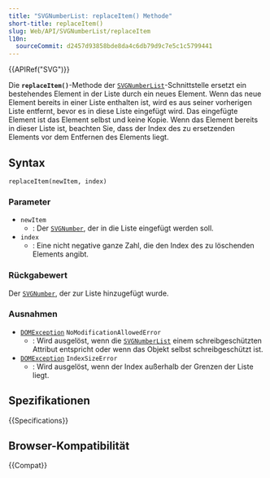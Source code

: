 ```yaml
---
title: "SVGNumberList: replaceItem() Methode"
short-title: replaceItem()
slug: Web/API/SVGNumberList/replaceItem
l10n:
  sourceCommit: d2457d93858bde8da4c6db79d9c7e5c1c5799441
---
```


{{APIRef("SVG")}}

Die **`replaceItem()`**-Methode der [`SVGNumberList`](/de/docs/Web/API/SVGNumberList)-Schnittstelle ersetzt ein bestehendes Element in der Liste durch ein neues Element. Wenn das neue Element bereits in einer Liste enthalten ist, wird es aus seiner vorherigen Liste entfernt, bevor es in diese Liste eingefügt wird. Das eingefügte Element ist das Element selbst und keine Kopie. Wenn das Element bereits in dieser Liste ist, beachten Sie, dass der Index des zu ersetzenden Elements vor dem Entfernen des Elements liegt.

## Syntax

```js-nolint
replaceItem(newItem, index)
```

### Parameter

- `newItem`
  - : Der [`SVGNumber`](/de/docs/Web/API/SVGNumber), der in die Liste eingefügt werden soll.
- `index`
  - : Eine nicht negative ganze Zahl, die den Index des zu löschenden Elements angibt.

### Rückgabewert

Der [`SVGNumber`](/de/docs/Web/API/SVGNumber), der zur Liste hinzugefügt wurde.

### Ausnahmen

- [`DOMException`](/de/docs/Web/API/DOMException) `NoModificationAllowedError`
  - : Wird ausgelöst, wenn die [`SVGNumberList`](/de/docs/Web/API/SVGNumberList) einem schreibgeschützten Attribut entspricht oder wenn das Objekt selbst schreibgeschützt ist.
- [`DOMException`](/de/docs/Web/API/DOMException) `IndexSizeError`
  - : Wird ausgelöst, wenn der Index außerhalb der Grenzen der Liste liegt.

## Spezifikationen

{{Specifications}}

## Browser-Kompatibilität

{{Compat}}
